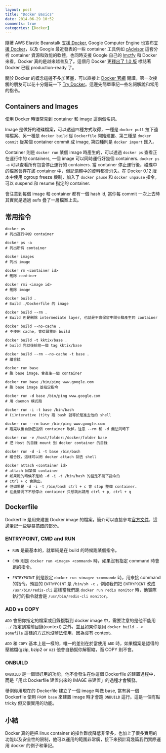 ```yaml
---
layout: post
title: "Docker Basics"
date: 2014-06-29 10:52
comments: true
categories: [Docker]
---
```


隨著 AWS Elastic Beanstalk [支援 Docker](http://docs.aws.amazon.com/elasticbeanstalk/latest/dg/create_deploy_docker.html), Google Computer Engine 也宣布[支援 Docker](https://developers.google.com/compute/docs/containers/container_vms)，以及 Google 最近發表的一些 container 工具例如 [cAdvisor](https://github.com/google/cadvisor) 這套分析 container 資源和效能的軟體，也同時支援 Google 自己的 [lmctfy](https://github.com/google/lmctfy) 和 Docker 來看，Docker 真的是越來越普及了。這個月 Docker 更[釋出了 1.0 版](http://blog.docker.com/2014/06/its-here-docker-1-0/) 標誌著 Docker 已經 production-ready 了。

關於 Docker 的概念這邊不多加著墨，可以直接上 [Docker 官網](http://www.docker.com/) 閱讀。第一次接觸的朋友可以花十分鐘玩一下 [Try Docker](http://www.docker.com/tryit/)。這邊先簡單筆記一些名詞解說和常用的指令。
<!--more-->
## Containers and Images

使用 Docker 時很常見到 container 和 image 這兩個名詞。

Image 是做好的磁碟檔案，可以透過四種方式取得，一種是 `docker pull` 拉下遠端檔案、另一種是 `docker build` 從 `Dockerfile` 開始建置、第三種是 `docker commit` 從某個 container commit 成 image, 第四種則是 `docker import` 匯入。

Container 則是 `docker run` 某個 image 時產生的，可以透過 `docker ps` 查看正在運行中的 containers, 一個 image 可以同時運行好幾個 containers. `docker ps -a` 可以查看所有包含停止運行的 containers. 當 container 停止運行後，磁碟中的檔案會存在該 container 中，但記憶體中的資料都會消失。在 Docker 0.12 版本中使用 cgroup freeze 機制，加入了 `docker pause` 和 `docker unpause` 指令，可以 suspend 和 resume 指定的 container.

會注意到每個 image 和 container 都有一個 hash id, 當你每 commit 一次上去時其實就是透過 aufs 疊了一層檔案上去。

## 常用指令

```
docker ps
# 列出運行中的 container

docker ps -a
# 列出所有 container

docker images
# 列出 image

docker rm <container id>
# 刪除 continer

docker rmi <image id>
# 刪除 image

docker build .
# Build ./Dockerfile 的 image

docker build --rm . 
# Build 但是刪除 intermediate layer, 也就是不會保留中間步驟產生的 container

docker build --no-cache . 
# 不使用 cache, 會從頭重新 build

docker build -t kktix/base . 
# build 完以後給他一個 tag kktix/base

docker build --rm --no-cache -t base . 
# 組合技

docker run base 
# 跑 base image，會產生一個 container

docker run base /bin/ping www.google.com 
# 跑 base image 並指定指令

docker run -d base /bin/ping www.google.com 
# 用 daemon 模式跑

docker run -i -t base /bin/bash 
# (i)nterative (t)ty 跑 bash 就等於是進去他的 shell

docker run --rm base /bin/ping www.google.com 
# 跑完以後自動把這個 container 砍掉，注意 --rm 和 -d 無法同時下

docker run -v /host/folder:/docker/folder base
# 把 Host 的目錄 mount 到 docker container 的目錄

docker run -d -i -t base /bin/bash 
# 組合技，這樣可以用 docker attach 回去 shell

docker attach <container id> 
# attach 回某個 container
# 如果跑的時候不是給 -d -i -t /bin/bash 的話是不能下指令的
# ctrl + c 會跳出。
# 但如果是 -d -i -t /bin/bash ctrl + c 會 stop 整個 container.
# 在此情況下不想停止 container 只想跳出請用 ctrl + p, ctrl + q
```

## Dockerfile

Dockerfile 是用來建置 Docker image 的檔案，簡介可以直接參考[官方文件](http://docs.docker.com/reference/builder/)，這邊筆記一些容易搞錯的部分。

### ENTRYPOINT, CMD and RUN

* `RUN` 是最基本的，就單純是在 build 的時候跑某個指令。

* `CMD` 則是 `docker run <image> <command>` 時，如果沒有指定 command 時會跑的指令。

* `ENTRYPOINT` 則是設定 `docker run <image> <command>` 時，用來接 command 的指令。預設的 `ENTRYPOINT` 是 `/bin/sh -c` ，例如我們把 `ENTRYPOINT` 改成 `/usr/bin/redis-cli` 這樣當我們跑 `docker run redis monitor` 時，他實際執行的指令就會是 `/usr/bin/redis-cli monitor`。

### ADD vs COPY

`ADD` 會把你指定的檔案或目錄複製到 docker image 中，需要注意的是他不能用 `../` 指定到當前目錄(context) 之外，並且如果你是用 `docker build - < somefile` 這樣的方式也沒辦法使用，因為沒有 context。

`ADD` 和 `COPY` 基本上是一樣的，唯一的差別在於當使用 `ADD` 時，如果檔案是認得的壓縮檔(gzip, bzip2 or xz) 他會自動幫你解壓縮，而 COPY 則不會。

### ONBUILD

`ONBUILD` 是一個很好用的功能，他不會發生在你這個 Dockerfile 的建置過程中，而是「用此 Dockerfile 建置出來的 IMAGE 來建置」的過程才會觸發。

舉例你用現在的 Dockerfile 建立了一個 image 叫做 base, 當有另一個 Dockerfile 使用 `FROM base` 來建置 image 時才會跑 `ONBUILD` 這行。這是一個有點 tricky 但又很實用的功能。

## 小結

Docker 真的是把 linux container 的操作難度降低非常多，也加上了很多實用的功能以及安全性的限制，他可以運用的範圍非常廣，接下來預計寫幾篇我們實際運用 docker 的例子和筆記。